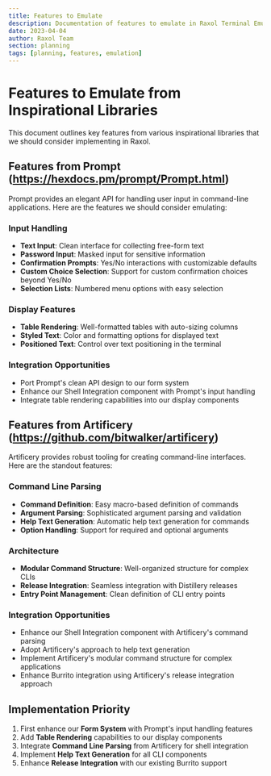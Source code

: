 ```yaml
---
title: Features to Emulate
description: Documentation of features to emulate in Raxol Terminal Emulator
date: 2023-04-04
author: Raxol Team
section: planning
tags: [planning, features, emulation]
---
```


# Features to Emulate from Inspirational Libraries

This document outlines key features from various inspirational libraries that we should consider implementing in Raxol.

## Features from Prompt (<https://hexdocs.pm/prompt/Prompt.html>)

Prompt provides an elegant API for handling user input in command-line applications. Here are the features we should consider emulating:

### Input Handling

- **Text Input**: Clean interface for collecting free-form text
- **Password Input**: Masked input for sensitive information
- **Confirmation Prompts**: Yes/No interactions with customizable defaults
- **Custom Choice Selection**: Support for custom confirmation choices beyond Yes/No
- **Selection Lists**: Numbered menu options with easy selection

### Display Features

- **Table Rendering**: Well-formatted tables with auto-sizing columns
- **Styled Text**: Color and formatting options for displayed text
- **Positioned Text**: Control over text positioning in the terminal

### Integration Opportunities

- Port Prompt's clean API design to our form system
- Enhance our Shell Integration component with Prompt's input handling
- Integrate table rendering capabilities into our display components

## Features from Artificery (<https://github.com/bitwalker/artificery>)

Artificery provides robust tooling for creating command-line interfaces. Here are the standout features:

### Command Line Parsing

- **Command Definition**: Easy macro-based definition of commands
- **Argument Parsing**: Sophisticated argument parsing and validation
- **Help Text Generation**: Automatic help text generation for commands
- **Option Handling**: Support for required and optional arguments

### Architecture

- **Modular Command Structure**: Well-organized structure for complex CLIs
- **Release Integration**: Seamless integration with Distillery releases
- **Entry Point Management**: Clean definition of CLI entry points

### Integration Opportunities

- Enhance our Shell Integration component with Artificery's command parsing
- Adopt Artificery's approach to help text generation
- Implement Artificery's modular command structure for complex applications
- Enhance Burrito integration using Artificery's release integration approach

## Implementation Priority

1. First enhance our **Form System** with Prompt's input handling features
2. Add **Table Rendering** capabilities to our display components
3. Integrate **Command Line Parsing** from Artificery for shell integration
4. Implement **Help Text Generation** for all CLI components
5. Enhance **Release Integration** with our existing Burrito support

